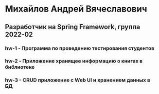 # Михайлов Андрей Вячеславович  
## Разработчик на Spring Framework, группа 2022-02  
### hw-1 - Программа по проведению тестирования студентов
### hw-2 - Приложение хранящее информацию о книгах в библиотеке  
### hw-3 - CRUD приложение с Web UI и хранением данных в БД